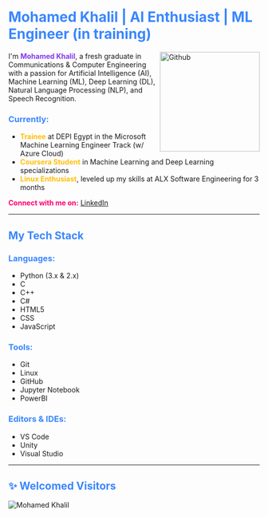 # <span style="color:#3A86FF;"> Mohamed Khalil | AI Enthusiast | ML Engineer (in training) </span>

<img width="200" align="right" alt="Github" src="https://user-images.githubusercontent.com/48678280/88862734-4903af80-d201-11ea-968b-9c939d88a37c.gif" />

I'm <span style="color:#8338EC;"><strong>Mohamed Khalil</strong></span>, a fresh graduate in Communications & Computer Engineering with a passion for Artificial Intelligence (AI), Machine Learning (ML), Deep Learning (DL), Natural Language Processing (NLP), and Speech Recognition.

### <span style="color:#3A86FF;"><strong>Currently:</strong></span>

- <span style="color:#FFBE0B;"><strong>Trainee</strong></span> at DEPI Egypt in the Microsoft Machine Learning Engineer Track (w/ Azure Cloud)
- <span style="color:#FFBE0B;"><strong>Coursera Student</strong></span> in Machine Learning and Deep Learning specializations
- <span style="color:#FFBE0B;"><strong>Linux Enthusiast</strong></span>, leveled up my skills at ALX Software Engineering for 3 months

<span style="color:#FF006E;"><strong>Connect with me on:</strong></span> [LinkedIn](https://www.linkedin.com/in/muhammed-el-sayed-8a781b1a2)

---

## <span style="color:#3A86FF;"><strong>My Tech Stack</strong></span>

### <span style="color:#3A86FF;"><strong>Languages:</strong></span>

- Python (3.x & 2.x)
- C
- C++
- C#
- HTML5
- CSS
- JavaScript

### <span style="color:#3A86FF;"><strong>Tools:</strong></span>

- Git
- Linux
- GitHub
- Jupyter Notebook
- PowerBI

### <span style="color:#3A86FF;"><strong>Editors & IDEs:</strong></span>

- VS Code
- Unity
- Visual Studio

---

## <span style="color:#3A86FF;"><strong>✨ Welcomed Visitors</strong></span>

<p align="left">
  <img src="https://komarev.com/ghpvc/?username=MuhammedELSayedBrq&color=00bfff" alt="Mohamed Khalil" />
</p>
